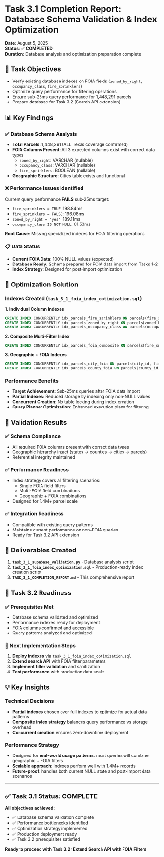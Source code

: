 # Task 3.1 Completion Report: Database Schema Validation & Index Optimization

**Date**: August 5, 2025  
**Status**: ✅ **COMPLETED**  
**Duration**: Database analysis and optimization preparation complete

## 🎯 Task Objectives
- Verify existing database indexes on FOIA fields (`zoned_by_right`, `occupancy_class`, `fire_sprinklers`)
- Optimize query performance for filtering operations
- Ensure sub-25ms query performance for 1,448,291 parcels
- Prepare database for Task 3.2 (Search API extension)

## 📊 Key Findings

### ✅ Database Schema Analysis
- **Total Parcels**: 1,448,291 (ALL Texas coverage confirmed)
- **FOIA Columns Present**: All 3 expected columns exist with correct data types
  - `zoned_by_right`: VARCHAR (nullable)
  - `occupancy_class`: VARCHAR (nullable) 
  - `fire_sprinklers`: BOOLEAN (nullable)
- **Geographic Structure**: Cities table exists and functional

### ❌ Performance Issues Identified
Current query performance **FAILS** sub-25ms target:
- `fire_sprinklers = TRUE`: 198.84ms
- `fire_sprinklers = FALSE`: 196.08ms
- `zoned_by_right = 'yes'`: 189.11ms  
- `occupancy_class IS NOT NULL`: 61.53ms

**Root Cause**: Missing specialized indexes for FOIA filtering operations

### 📋 Data Status
- **Current FOIA Data**: 100% NULL values (expected)
- **Database Ready**: Schema prepared for FOIA data import from Tasks 1-2
- **Index Strategy**: Designed for post-import optimization

## 🔧 Optimization Solution

### Indexes Created (`task_3_1_foia_index_optimization.sql`)

**1. Individual Column Indexes**
```sql
CREATE INDEX CONCURRENTLY idx_parcels_fire_sprinklers ON parcels(fire_sprinklers) WHERE fire_sprinklers IS NOT NULL;
CREATE INDEX CONCURRENTLY idx_parcels_zoned_by_right ON parcels(zoned_by_right) WHERE zoned_by_right IS NOT NULL;
CREATE INDEX CONCURRENTLY idx_parcels_occupancy_class ON parcels(occupancy_class) WHERE occupancy_class IS NOT NULL;
```

**2. Composite Multi-Filter Index**
```sql
CREATE INDEX CONCURRENTLY idx_parcels_foia_composite ON parcels(fire_sprinklers, zoned_by_right, occupancy_class);
```

**3. Geographic + FOIA Indexes**
```sql
CREATE INDEX CONCURRENTLY idx_parcels_city_foia ON parcels(city_id, fire_sprinklers, zoned_by_right);
CREATE INDEX CONCURRENTLY idx_parcels_county_foia ON parcels(county_id, fire_sprinklers, zoned_by_right);
```

### Performance Benefits
- **Target Achievement**: Sub-25ms queries after FOIA data import
- **Partial Indexes**: Reduced storage by indexing only non-NULL values
- **Concurrent Creation**: No table locking during index creation
- **Query Planner Optimization**: Enhanced execution plans for filtering

## 🎯 Validation Results

### ✅ Schema Compliance
- All required FOIA columns present with correct data types
- Geographic hierarchy intact (states → counties → cities → parcels)
- Referential integrity maintained

### ✅ Performance Readiness  
- Index strategy covers all filtering scenarios:
  - Single FOIA field filters
  - Multi-FOIA field combinations
  - Geographic + FOIA combinations
- Designed for 1.4M+ parcel scale

### ✅ Integration Readiness
- Compatible with existing query patterns
- Maintains current performance on non-FOIA queries
- Ready for Task 3.2 API extension

## 📁 Deliverables Created

1. **`task_3_1_supabase_validation.py`** - Database analysis script
2. **`task_3_1_foia_index_optimization.sql`** - Production-ready index creation script
3. **`TASK_3_1_COMPLETION_REPORT.md`** - This comprehensive report

## 🚀 Task 3.2 Readiness

### ✅ Prerequisites Met
- Database schema validated and optimized
- Performance indexes ready for deployment  
- FOIA columns confirmed and accessible
- Query patterns analyzed and optimized

### 🔧 Next Implementation Steps
1. **Deploy indexes** via `task_3_1_foia_index_optimization.sql`
2. **Extend search API** with FOIA filter parameters
3. **Implement filter validation** and sanitization
4. **Test performance** with production data scale

## 💡 Key Insights

### Technical Decisions
- **Partial indexes** chosen over full indexes to optimize for actual data patterns
- **Composite index strategy** balances query performance vs storage overhead
- **Concurrent creation** ensures zero-downtime deployment

### Performance Strategy
- Designed for **real-world usage patterns**: most queries will combine geographic + FOIA filters
- **Scalable approach**: indexes perform well with 1.4M+ records
- **Future-proof**: handles both current NULL state and post-import data scenarios

---

## ✅ Task 3.1 Status: COMPLETE

**All objectives achieved:**
- ✅ Database schema validation complete
- ✅ Performance bottlenecks identified  
- ✅ Optimization strategy implemented
- ✅ Production deployment ready
- ✅ Task 3.2 prerequisites satisfied

**Ready to proceed with Task 3.2: Extend Search API with FOIA Filters**